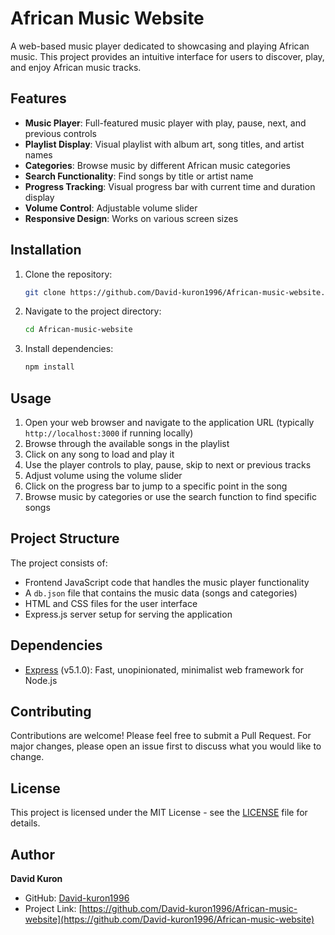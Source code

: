 

# African Music Website

A web-based music player dedicated to showcasing and playing African music. This project provides an intuitive interface for users to discover, play, and enjoy African music tracks.

## Features

- **Music Player**: Full-featured music player with play, pause, next, and previous controls
- **Playlist Display**: Visual playlist with album art, song titles, and artist names
- **Categories**: Browse music by different African music categories
- **Search Functionality**: Find songs by title or artist name
- **Progress Tracking**: Visual progress bar with current time and duration display
- **Volume Control**: Adjustable volume slider
- **Responsive Design**: Works on various screen sizes

## Installation

1. Clone the repository:
   ```bash
   git clone https://github.com/David-kuron1996/African-music-website.git
   ```

2. Navigate to the project directory:
   ```bash
   cd African-music-website
   ```

3. Install dependencies:
   ```bash
   npm install
   ```

## Usage

1. Open your web browser and navigate to the application URL (typically `http://localhost:3000` if running locally)
2. Browse through the available songs in the playlist
3. Click on any song to load and play it
4. Use the player controls to play, pause, skip to next or previous tracks
5. Adjust volume using the volume slider
6. Click on the progress bar to jump to a specific point in the song
7. Browse music by categories or use the search function to find specific songs

## Project Structure

The project consists of:
- Frontend JavaScript code that handles the music player functionality
- A `db.json` file that contains the music data (songs and categories)
- HTML and CSS files for the user interface
- Express.js server setup for serving the application

## Dependencies

- [Express](https://expressjs.com/) (v5.1.0): Fast, unopinionated, minimalist web framework for Node.js


## Contributing

Contributions are welcome! Please feel free to submit a Pull Request. For major changes, please open an issue first to discuss what you would like to change.

## License

This project is licensed under the MIT License - see the [LICENSE](LICENSE) file for details.

## Author

**David Kuron**

- GitHub: [David-kuron1996](https://github.com/David-kuron1996)
- Project Link: [https://github.com/David-kuron1996/African-music-website](https://github.com/David-kuron1996/African-music-website)